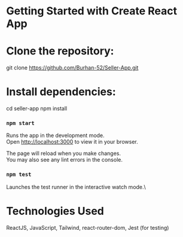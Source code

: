 # Getting Started with Create React App

# Clone the repository:
git clone https://github.com/Burhan-52/Seller-App.git

# Install dependencies:
cd seller-app
npm install

### `npm start`

Runs the app in the development mode.\
Open [http://localhost:3000](http://localhost:3000) to view it in your browser.

The page will reload when you make changes.\
You may also see any lint errors in the console.

### `npm test`

Launches the test runner in the interactive watch mode.\

# Technologies Used
ReactJS,
JavaScript,
Tailwind,
react-router-dom,
Jest (for testing)

